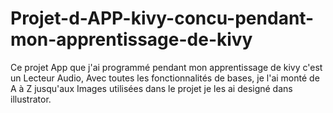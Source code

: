 # Projet-d-APP-kivy-concu-pendant-mon-apprentissage-de-kivy
Ce projet App que j'ai programmé pendant mon apprentissage de kivy c'est un Lecteur Audio, Avec toutes les fonctionnalités de bases,
je l'ai monté de A à Z jusqu'aux Images utilisées dans le projet je les ai designé dans illustrator.
